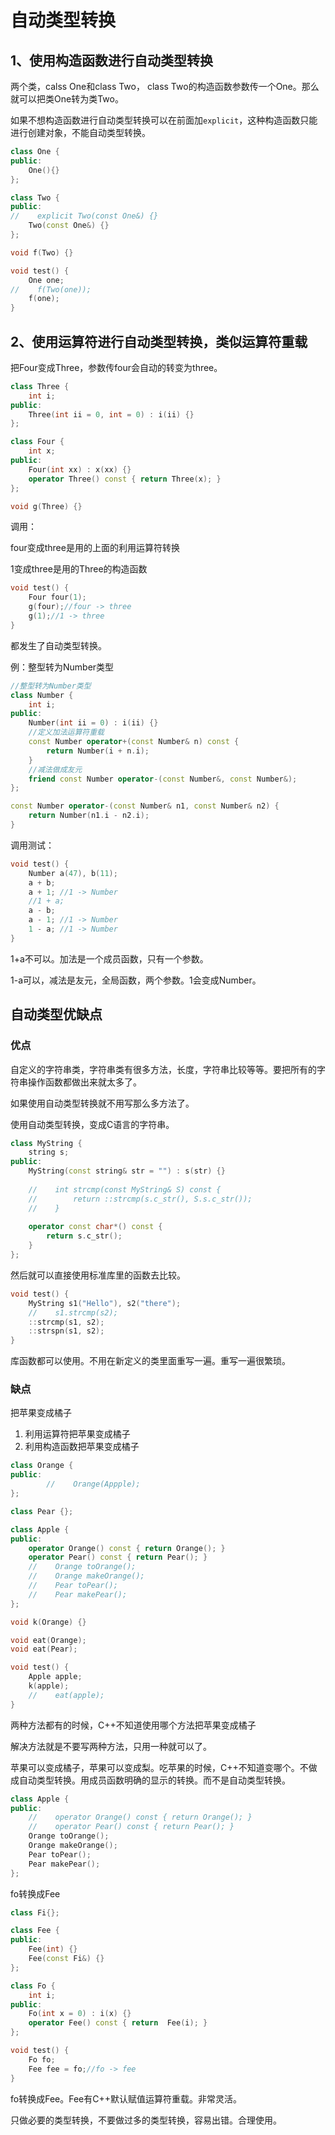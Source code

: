 # 自动类型转换

## 1、使用构造函数进行自动类型转换

两个类，calss One和class Two， class Two的构造函数参数传一个One。那么就可以把类One转为类Two。

如果不想构造函数进行自动类型转换可以在前面加`explicit`，这种构造函数只能进行创建对象，不能自动类型转换。

```c++
class One {
public:
    One(){}
};

class Two {
public:
//    explicit Two(const One&) {}
    Two(const One&) {}
};

void f(Two) {}

void test() {
    One one;
//    f(Two(one));
    f(one);
}
```

## 2、使用运算符进行自动类型转换，类似运算符重载

把Four变成Three，参数传four会自动的转变为three。

```c++
class Three {
    int i;
public:
    Three(int ii = 0, int = 0) : i(ii) {}
};

class Four {
    int x;
public:
    Four(int xx) : x(xx) {}
    operator Three() const { return Three(x); }
};

void g(Three) {}
```

调用：

four变成three是用的上面的利用运算符转换

1变成three是用的Three的构造函数

```c++
void test() {
    Four four(1);
    g(four);//four -> three
    g(1);//1 -> three
}
```

都发生了自动类型转换。

例：整型转为Number类型

```c++
//整型转为Number类型
class Number {
    int i;
public:
    Number(int ii = 0) : i(ii) {}
    //定义加法运算符重载
    const Number operator+(const Number& n) const {
        return Number(i + n.i);
    }
    //减法做成友元
    friend const Number operator-(const Number&, const Number&);
};

const Number operator-(const Number& n1, const Number& n2) {
    return Number(n1.i - n2.i);
}
```

调用测试：

```c++
void test() {
    Number a(47), b(11);
    a + b;
    a + 1; //1 -> Number
    //1 + a;
    a - b;
    a - 1; //1 -> Number
    1 - a; //1 -> Number
}
```

1+a不可以。加法是一个成员函数，只有一个参数。

1-a可以，减法是友元，全局函数，两个参数。1会变成Number。

## 自动类型优缺点

### 优点

自定义的字符串类，字符串类有很多方法，长度，字符串比较等等。要把所有的字符串操作函数都做出来就太多了。

如果使用自动类型转换就不用写那么多方法了。

使用自动类型转换，变成C语言的字符串。

```c++
class MyString {
    string s;
public:
    MyString(const string& str = "") : s(str) {}
    
    //    int strcmp(const MyString& S) const {
    //        return ::strcmp(s.c_str(), S.s.c_str());
    //    }
    
    operator const char*() const {
        return s.c_str();
    }
};
```

然后就可以直接使用标准库里的函数去比较。

```c++
void test() {
    MyString s1("Hello"), s2("there");
    //    s1.strcmp(s2);
    ::strcmp(s1, s2);
    ::strspn(s1, s2);
}
```

库函数都可以使用。不用在新定义的类里面重写一遍。重写一遍很繁琐。

### 缺点

把苹果变成橘子

1. 利用运算符把苹果变成橘子
2. 利用构造函数把苹果变成橘子

```c++
class Orange {
public:
		//    Orange(Appple);
};

class Pear {};

class Apple {
public:
    operator Orange() const { return Orange(); }
    operator Pear() const { return Pear(); }
    //    Orange toOrange();
    //    Orange makeOrange();
    //    Pear toPear();
    //    Pear makePear();
};

void k(Orange) {}

void eat(Orange);
void eat(Pear);

void test() {
    Apple apple;
    k(apple);
    //    eat(apple);
}
```

两种方法都有的时候，C++不知道使用哪个方法把苹果变成橘子

 解决方法就是不要写两种方法，只用一种就可以了。

苹果可以变成橘子，苹果可以变成梨。吃苹果的时候，C++不知道变哪个。不做成自动类型转换。用成员函数明确的显示的转换。而不是自动类型转换。

```c++
class Apple {
public:
    //    operator Orange() const { return Orange(); }
    //    operator Pear() const { return Pear(); }
    Orange toOrange();
    Orange makeOrange();
    Pear toPear();
    Pear makePear();
};
```

fo转换成Fee

```c++
class Fi{};

class Fee {
public:
    Fee(int) {}
    Fee(const Fi&) {}
};

class Fo {
    int i;
public:
    Fo(int x = 0) : i(x) {}
    operator Fee() const { return  Fee(i); }
};

void test() {
    Fo fo;
    Fee fee = fo;//fo -> fee
}
```

fo转换成Fee。Fee有C++默认赋值运算符重载。非常灵活。

只做必要的类型转换，不要做过多的类型转换，容易出错。合理使用。





